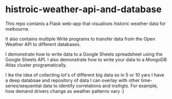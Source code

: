 ﻿# histroic-weather-api-and-database

This repo contanis a Flask web-app that visualises historic weather data for melbourne. 

It also contains multiple Write programs to transfer data from the Open Weather API to different databases. 

I demonstrate how to write data to a Google Sheets spreadsheet using the Google Sheets API. I also demonstrate how to write your data to a MongoDB Atlas cluster programatically.  

I ike the idea of collecting lot's of different big data so in 5 or 10 yars I have a deep databsae and repository of data I can overlay with other time-series/sequential data to identify correlations and insihgts. For example, how demand drivers change as weather patterns vary :)

